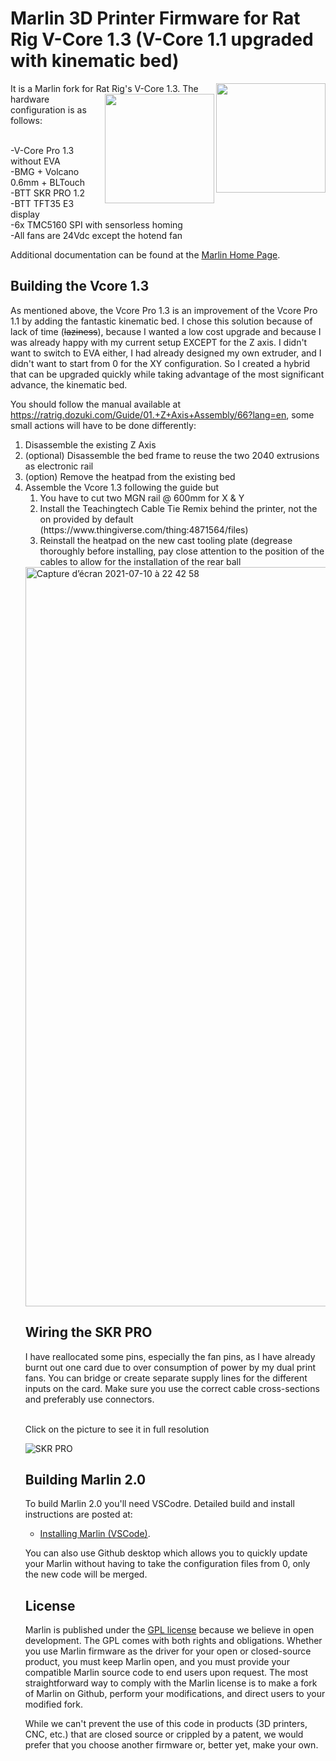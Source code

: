 # Marlin 3D Printer Firmware for Rat Rig V-Core 1.3 (V-Core 1.1 upgraded with kinematic bed)

It is a Marlin fork for Rat Rig's V-Core 1.3.
<img align="right" width=175 src="https://v-core.ratrig.com/assets/logo_rat_small.png" /><img align="right" width=175 src="buildroot/share/pixmaps/logo/marlin-250.png" />
The hardware configuration is as follows:

<br/>-V-Core Pro 1.3 without EVA
<br/>-BMG + Volcano 0.6mm + BLTouch
<br/>-BTT SKR PRO 1.2
<br/>-BTT TFT35 E3 display
<br/>-6x TMC5160 SPI with sensorless homing
<br/>-All fans are 24Vdc except the hotend fan

Additional documentation can be found at the [Marlin Home Page](https://marlinfw.org/).

## Building the Vcore 1.3

As mentioned above, the Vcore Pro 1.3 is an improvement of the Vcore Pro 1.1 by adding the fantastic kinematic bed. I chose this solution because of lack of time (<strike>laziness</strike>), because I wanted a low cost upgrade and because I was already happy with my current setup EXCEPT for the Z axis.
I didn't want to switch to EVA either, I had already designed my own extruder, and I didn't want to start from 0 for the XY configuration. So I created a hybrid that can be upgraded quickly while taking advantage of the most significant advance, the kinematic bed.

You should follow the manual available at https://ratrig.dozuki.com/Guide/01.+Z+Axis+Assembly/66?lang=en, some small actions will have to be done differently:

<ol>
<li>Disassemble the existing Z Axis</li>
<li>(optional) Disassemble the bed frame to reuse the two 2040 extrusions as electronic rail</li>
<li>(option) Remove the heatpad from the existing bed</li>
<li>Assemble the Vcore 1.3 following the guide but
<ol>
<li>You have to cut two MGN rail @ 600mm for X & Y</li>
<li>Install the Teachingtech Cable Tie Remix behind the printer, not the on provided by default (https://www.thingiverse.com/thing:4871564/files)</li>
<li>Reinstall the heatpad on the new cast tooling plate (degrease thoroughly before installing, pay close attention to the position of the cables to allow for the installation of the rear ball</li>
</ol>
  
 <img width="1183" alt="Capture d’écran 2021-07-10 à 22 42 58" src="https://user-images.githubusercontent.com/20129420/125205011-669a1f80-e280-11eb-9d6e-d902953d1178.png">


## Wiring the SKR PRO

I have reallocated some pins, especially the fan pins, as I have already burnt out one card due to over consumption of power by my dual print fans.
You can bridge or create separate supply lines for the different inputs on the card. Make sure you use the correct cable cross-sections and preferably use connectors.

<br/>Click on the picture to see it in full resolution

![SKR PRO](https://user-images.githubusercontent.com/20129420/124657347-b0f75700-dea2-11eb-9581-7f710452e736.png)


## Building Marlin 2.0

To build Marlin 2.0 you'll need VSCodre. Detailed build and install instructions are posted at:

  - [Installing Marlin (VSCode)](http://marlinfw.org/docs/basics/install_platformio_vscode.html).

You can also use Github desktop which allows you to quickly update your Marlin without having to take the configuration files from 0, only the new code will be merged.


## License

Marlin is published under the [GPL license](/LICENSE) because we believe in open development. The GPL comes with both rights and obligations. Whether you use Marlin firmware as the driver for your open or closed-source product, you must keep Marlin open, and you must provide your compatible Marlin source code to end users upon request. The most straightforward way to comply with the Marlin license is to make a fork of Marlin on Github, perform your modifications, and direct users to your modified fork.

While we can't prevent the use of this code in products (3D printers, CNC, etc.) that are closed source or crippled by a patent, we would prefer that you choose another firmware or, better yet, make your own.
